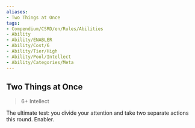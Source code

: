```yaml
---
aliases:
- Two Things at Once
tags:
- Compendium/CSRD/en/Rules/Abilities
- Ability
- Ability/ENABLER
- Ability/Cost/6
- Ability/Tier/High
- Ability/Pool/Intellect
- Ability/Categories/Meta
---
```


  
## Two Things at Once  
>6+  Intellect  
  
The ultimate test: you divide your attention and take two separate actions this round. Enabler.